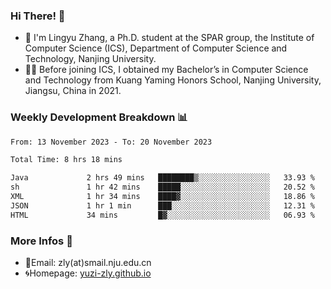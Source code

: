 ### Hi There! 👋 
- 🐳 I'm Lingyu Zhang, a Ph.D. student at the SPAR group, the Institute of Computer Science (ICS), Department of Computer Science and Technology, Nanjing University.
- 🧑‍🎓 Before joining ICS, I obtained my Bachelor’s in Computer Science and Technology from Kuang Yaming Honors School, Nanjing University, Jiangsu, China in 2021.

### Weekly Development Breakdown :bar_chart:

<!--START_SECTION:waka-->

```txt
From: 13 November 2023 - To: 20 November 2023

Total Time: 8 hrs 18 mins

Java             2 hrs 49 mins   ████████▒░░░░░░░░░░░░░░░░   33.93 %
sh               1 hr 42 mins    █████░░░░░░░░░░░░░░░░░░░░   20.52 %
XML              1 hr 34 mins    ████▓░░░░░░░░░░░░░░░░░░░░   18.86 %
JSON             1 hr 1 min      ███░░░░░░░░░░░░░░░░░░░░░░   12.31 %
HTML             34 mins         █▓░░░░░░░░░░░░░░░░░░░░░░░   06.93 %
```

<!--END_SECTION:waka-->

<!--
### Github Contributions :octocat:

![](https://raw.githubusercontent.com/yuzi-zly/yuzi-zly/output/github-contribution-grid-snake.svg)              
-->

### More Infos 📖

- 📧Email: zly(at)smail.nju.edu.cn
- 🌀Homepage: [yuzi-zly.github.io](https://yuzi-zly.github.io/)
